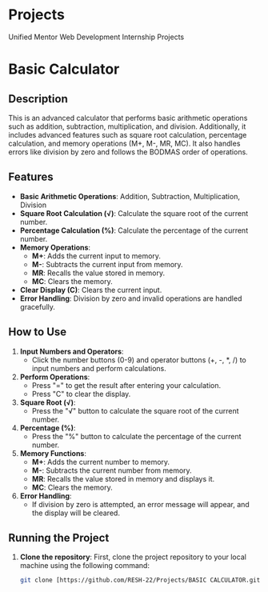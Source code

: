 # Projects
Unified Mentor Web Development Internship Projects


# Basic Calculator
## Description
This is an advanced calculator that performs basic arithmetic operations such as addition, subtraction, multiplication, and division. Additionally, it includes advanced features such as square root calculation, percentage calculation, and memory operations (M+, M-, MR, MC). It also handles errors like division by zero and follows the BODMAS order of operations.

## Features
- **Basic Arithmetic Operations**: Addition, Subtraction, Multiplication, Division
- **Square Root Calculation (√)**: Calculate the square root of the current number.
- **Percentage Calculation (%)**: Calculate the percentage of the current number.
- **Memory Operations**:
  - **M+**: Adds the current input to memory.
  - **M-**: Subtracts the current input from memory.
  - **MR**: Recalls the value stored in memory.
  - **MC**: Clears the memory.
- **Clear Display (C)**: Clears the current input.
- **Error Handling**: Division by zero and invalid operations are handled gracefully.

## How to Use
1. **Input Numbers and Operators**:
   - Click the number buttons (0-9) and operator buttons (+, -, *, /) to input numbers and perform calculations.
2. **Perform Operations**:
   - Press "=" to get the result after entering your calculation.
   - Press "C" to clear the display.
3. **Square Root (√)**:
   - Press the "√" button to calculate the square root of the current number.
4. **Percentage (%)**:
   - Press the "%" button to calculate the percentage of the current number.
5. **Memory Functions**:
   - **M+**: Adds the current number to memory.
   - **M-**: Subtracts the current number from memory.
   - **MR**: Recalls the value stored in memory and displays it.
   - **MC**: Clears the memory.
6. **Error Handling**:
   - If division by zero is attempted, an error message will appear, and the display will be cleared.

## Running the Project

1. **Clone the repository**:
   First, clone the project repository to your local machine using the following command:

   ```bash
   git clone [https://github.com/RESH-22/Projects/BASIC CALCULATOR.git](https://github.com/RESH-22/Projects.git)
  

